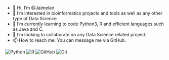- 👋 Hi, I’m @Jaimelan
- 👀 I’m interested in bioinformatics projects and tools as well as any other type of Data Science
- 🌱 I’m currently learning to code Python3, R and efficient languages such as Java and C.
- 💞️ I’m looking to collaborate on any Data Science related project.
- 📫 How to reach me: You can message me via GitHub.

![Python](https://img.shields.io/badge/python-3670A0?style=for-the-badge&logo=python&logoColor=ffdd54)
![R](https://img.shields.io/badge/r-%23276DC3.svg?style=for-the-badge&logo=r&logoColor=white)
![GitHub](https://img.shields.io/badge/github-%23121011.svg?style=for-the-badge&logo=github&logoColor=white)
![Git](https://img.shields.io/badge/git-%23F05033.svg?style=for-the-badge&logo=git&logoColor=white)

<!---
Jaimelan/Jaimelan is a ✨ special ✨ repository because its `README.md` (this file) appears on your GitHub profile.
You can click the Preview link to take a look at your changes.
--->
